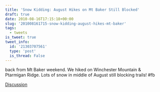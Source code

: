 ```yaml
---
title: 'Snow Kidding: August Hikes on Mt Baker Still Blocked'
draft: true
date: 2010-08-16T17:15:18+00:00
slug: '201008161715-snow-kidding-august-hikes-mt-baker'
tags:
  - tweets
is_tweet: true
tweet_info:
  id: '21303707561'
  type: 'post'
  is_thread: False
---
```




back from Mt Baker weekend. We hiked on Winchester Mountain & Ptarmigan Ridge. Lots of snow in middle of August still blocking trails! #fb

[Discussion](https://x.com/sytelus/status/21303707561)
